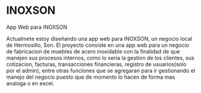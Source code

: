 # INOXSON
App Web para INOXSON

Actualmete estoy diseñando una app web para INOXSON, un negocio local de Hermosillo, Son. El proyecto consiste en una app web para un negocio de fabricacion de muebles de acero inoxidable con la finalidad de que manejen sus procesos internos, como lo seria la gestion de los clientes, sus cotizacion, facturas, transacciones financieras, registro de usuarios(solo por el admin), entre otras funciones que se agregaran para ir gestionando el manejo del negocio puesto que de momento lo hacen de forma mas analoga o en excel.
